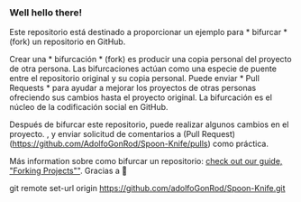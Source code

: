 ### Well hello there!

Este repositorio está destinado a proporcionar un ejemplo para * bifurcar * (fork) un repositorio en GitHub.

Crear una * bifurcación * (fork) es producir una copia personal del proyecto de otra persona. Las bifurcaciones actúan como una especie de puente entre el repositorio original y su copia personal. Puede enviar * Pull Requests * para ayudar a mejorar los proyectos de otras personas ofreciendo sus cambios hasta el proyecto original. La bifurcación es el núcleo de la codificación social en GitHub.

Después de bifurcar este repositorio, puede realizar algunos cambios en el proyecto. , y enviar solicitud de comentarios a (Pull Request) (https://github.com/AdolfoGonRod/Spoon-Knife/pulls) como práctica.

Más information sobre como bifurcar un repositorio: [check out our guide, "Forking Projects""](http://guides.github.com/overviews/forking/). Gracias a :sparkling_heart:

git remote set-url origin https://github.com/adolfoGonRod/Spoon-Knife.git
